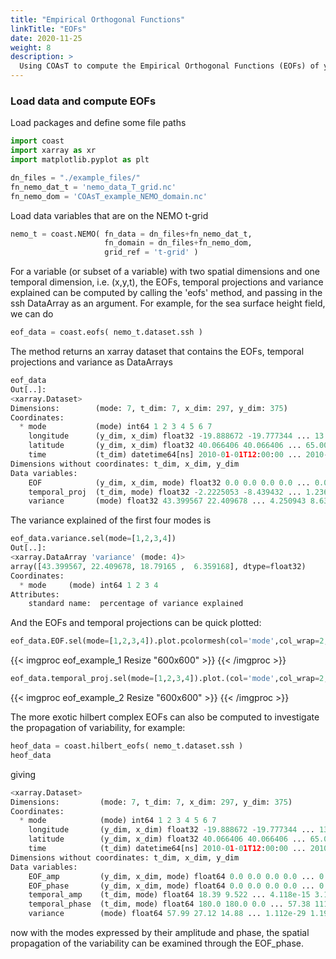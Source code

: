 ```yaml
---
title: "Empirical Orthogonal Functions"
linkTitle: "EOFs"
date: 2020-11-25
weight: 8
description: >
  Using COAsT to compute the Empirical Orthogonal Functions (EOFs) of your data
---
```



### Load data and compute EOFs

Load packages and define some file paths

``` python
import coast
import xarray as xr
import matplotlib.pyplot as plt

dn_files = "./example_files/"
fn_nemo_dat_t = 'nemo_data_T_grid.nc'
fn_nemo_dom = 'COAsT_example_NEMO_domain.nc'
```
Load data variables that are on the NEMO t-grid

``` python
nemo_t = coast.NEMO( fn_data = dn_files+fn_nemo_dat_t,
                     fn_domain = dn_files+fn_nemo_dom,
                     grid_ref = 't-grid' )
```
For a variable (or subset of a variable) with two spatial dimensions and one temporal dimension, i.e. (x,y,t), the EOFs, temporal projections and variance explained can be computed by calling the 'eofs' method, and passing in the ssh DataArray as an argument. For example, for the sea surface height field, we can do
``` python
eof_data = coast.eofs( nemo_t.dataset.ssh )
``` 
The method returns an xarray dataset that contains the EOFs, temporal projections and variance as DataArrays
``` python
eof_data
Out[..]: 
<xarray.Dataset>
Dimensions:        (mode: 7, t_dim: 7, x_dim: 297, y_dim: 375)
Coordinates:
  * mode           (mode) int64 1 2 3 4 5 6 7
    longitude      (y_dim, x_dim) float32 -19.888672 -19.777344 ... 13.0
    latitude       (y_dim, x_dim) float32 40.066406 40.066406 ... 65.00098
    time           (t_dim) datetime64[ns] 2010-01-01T12:00:00 ... 2010-01-07T12:00:00
Dimensions without coordinates: t_dim, x_dim, y_dim
Data variables:
    EOF            (y_dim, x_dim, mode) float32 0.0 0.0 0.0 0.0 ... 0.0 0.0 0.0
    temporal_proj  (t_dim, mode) float32 -2.2225053 -8.439432 ... 1.2360597e-06
    variance       (mode) float32 43.399567 22.409678 ... 4.250943 8.635705e-13
```
The variance explained of the first four modes is
```python
eof_data.variance.sel(mode=[1,2,3,4])
Out[..]: 
<xarray.DataArray 'variance' (mode: 4)>
array([43.399567, 22.409678, 18.79165 ,  6.359168], dtype=float32)
Coordinates:
  * mode     (mode) int64 1 2 3 4
Attributes:
    standard name:  percentage of variance explained
```
And the EOFs and temporal projections can be quick plotted:
``` python
eof_data.EOF.sel(mode=[1,2,3,4]).plot.pcolormesh(col='mode',col_wrap=2,x='longitude',y='latitude')
```

{{< imgproc eof_example_1 Resize "600x600" >}}
{{< /imgproc >}}

``` python
eof_data.temporal_proj.sel(mode=[1,2,3,4]).plot.(col='mode',col_wrap=2,x='time')
```

{{< imgproc eof_example_2 Resize "600x600" >}}
{{< /imgproc >}}

The more exotic hilbert complex EOFs can also be computed to investigate the propagation of variability, for example:
``` python
heof_data = coast.hilbert_eofs( nemo_t.dataset.ssh )
heof_data
```
giving
``` python
<xarray.Dataset>
Dimensions:         (mode: 7, t_dim: 7, x_dim: 297, y_dim: 375)
Coordinates:
  * mode            (mode) int64 1 2 3 4 5 6 7
    longitude       (y_dim, x_dim) float32 -19.888672 -19.777344 ... 13.0
    latitude        (y_dim, x_dim) float32 40.066406 40.066406 ... 65.00098
    time            (t_dim) datetime64[ns] 2010-01-01T12:00:00 ... 2010-01-07T12:00:00
Dimensions without coordinates: t_dim, x_dim, y_dim
Data variables:
    EOF_amp         (y_dim, x_dim, mode) float64 0.0 0.0 0.0 0.0 ... 0.0 0.0 0.0
    EOF_phase       (y_dim, x_dim, mode) float64 0.0 0.0 0.0 0.0 ... 0.0 0.0 0.0
    temporal_amp    (t_dim, mode) float64 18.39 9.522 ... 4.118e-15 3.128e-15
    temporal_phase  (t_dim, mode) float64 180.0 180.0 0.0 ... 57.38 111.1 -86.89
    variance        (mode) float64 57.99 27.12 14.88 ... 1.112e-29 1.191e-30
```
now with the modes expressed by their amplitude and phase, the spatial propagation of the variability can be examined through the EOF_phase.

